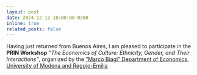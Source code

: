 ```yaml
---
layout: post
date: 2024-12-12 10:00:00-0300
inline: true
related_posts: false
---
```


Having just returned from Buenos Aires, I am pleased to participate in the <b>PRIN Workshop</b> <i>“The Economics of Culture: Ethnicity, Gender, and Their Interactions”</i>, organized by the [“Marco Biagi” Department of Economics](https://www.economia.unimore.it/en), [University of Modena and Reggio-Emilia](https://www.unimore.it/en)
